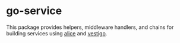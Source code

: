 # go-service
This package provides helpers, middleware handlers, and chains for building services using [alice](https://github.com/justinas/alice) and [vestigo](https://github.com/husobee/vestigo).


